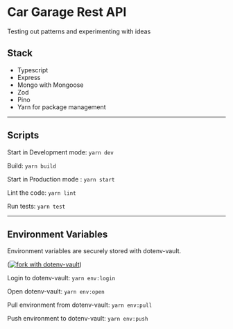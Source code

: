 # Car Garage Rest API

Testing out patterns and experimenting with ideas

## Stack

- Typescript
- Express
- Mongo with Mongoose
- Zod
- Pino
- Yarn for package management

---

## Scripts

Start in Development mode: `yarn dev`

Build: `yarn build`

Start in Production mode : `yarn start`

Lint the code: `yarn lint`

Run tests: `yarn test`

---

## Environment Variables

Environment variables are securely stored with dotenv-vault.

([![fork with dotenv-vault](https://badge.dotenv.org/fork.svg?r=1)](https://vault.dotenv.org/project/vlt_ae7d21e19c70297a28e4913d26f52df678ca5917141844f8e861571ef8998303/example))

Login to dotenv-vault: `yarn env:login`

Open dotenv-vault: `yarn env:open`

Pull environment from dotenv-vault: `yarn env:pull`

Push environment to dotenv-vault: `yarn env:push`
